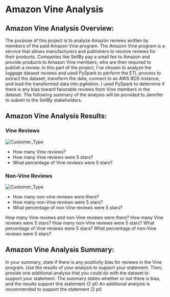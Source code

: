 # Amazon Vine Analysis

## **Amazon Vine Analysis Overview:** 
The purpose of this project is to analyze Amazon reviews written by members of the paid Amazon Vine program. The Amazon Vine program is a service that allows manufacturers and publishers to receive reviews for their products. Companies like SellBy pay a small fee to Amazon and provide products to Amazon Vine members, who are then required to publish a review. In this part of the project, I've chosen to analyze the luggage dataset reviews and used PySpark to perform the ETL process to extract the dataset, transform the data, connect to an AWS RDS instance, and load the transformed data into pgAdmin. I used PySpark to determine if there is any bias toward favorable reviews from Vine members in the dataset.  The following summary of the analysis will be provided to Jennifer to submit to the SellBy stakeholders.

## **Amazon Vine Analysis Results:**
 ### Vine Reviews
 ![Customer_Type](images/Customer_Type.PNG)
 - How many Vine reviews? 
 - How many Vine reviews were 5 stars? 
 - What percentage of Vine reviews were 5 stars? 
 ### Non-Vine Reviews 
 ![Customer_Type](images/Customer_Type.PNG)
 - How many non-vine reviews were there?
 - How many non-Vine reviews were 5 stars?
 - What percentage of non-Vine reviews were 5 stars?




How many Vine reviews and non-Vine reviews were there?
How many Vine reviews were 5 stars? How many non-Vine reviews were 5 stars?
What percentage of Vine reviews were 5 stars? What percentage of non-Vine reviews were 5 stars?

## **Amazon Vine Analysis Summary:** 
In your summary, state if there is any positivity bias for reviews in the Vine program. Use the results of your analysis to support your statement. Then, provide one additional analysis that you could do with the dataset to support your statement.
The summary states whether or not there is bias, and the results support this statement (2 pt)
An additional analysis is recommended to support the statement (2 pt)




